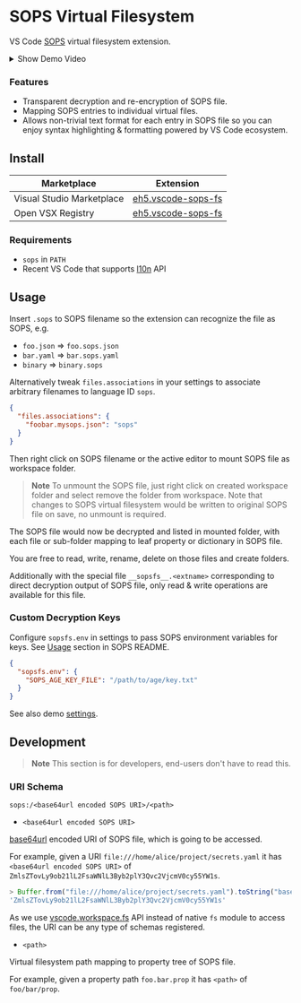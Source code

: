 # SOPS Virtual Filesystem

VS Code [SOPS](https://github.com/mozilla/sops) virtual filesystem extension.

<details>
  <summary>Show Demo Video</summary>

https://user-images.githubusercontent.com/24871166/224997543-886de0d0-f8ff-4d36-a71c-df399d447094.mp4

</details>

### Features
- Transparent decryption and re-encryption of SOPS file.
- Mapping SOPS entries to individual virtual files.
- Allows non-trivial text format for each entry in SOPS file so you can enjoy syntax highlighting & formatting powered by VS Code ecosystem.

## Install

| Marketplace               | Extension                                                               |
| ------------------------- | ----------------------------------------------------------------------- |
| Visual Studio Marketplace | [eh5.vscode-sops-fs](https://open-vsx.org/extension/eh5/vscode-sops-fs) |
| Open VSX Registry         | [eh5.vscode-sops-fs](https://open-vsx.org/extension/eh5/vscode-sops-fs) |

### Requirements

- `sops` in `PATH`
- Recent VS Code that supports [l10n](https://code.visualstudio.com/api/references/vscode-api#l10n) API

## Usage

Insert `.sops` to SOPS filename so the extension can recognize the file as SOPS, e.g.

- `foo.json` => `foo.sops.json`
- `bar.yaml` => `bar.sops.yaml`
- `binary` => `binary.sops`

Alternatively tweak `files.associations` in your settings to associate arbitrary filenames to language ID `sops`.

```json
{
  "files.associations": {
    "foobar.mysops.json": "sops"
  }
}
```

Then right click on SOPS filename or the active editor to mount SOPS file as workspace folder.

> **Note**
> To unmount the SOPS file, just right click on created workspace folder and select remove the folder from workspace.
> Note that changes to SOPS virtual filesystem would be written to original SOPS file on save, no unmount is required.

The SOPS file would now be decrypted and listed in mounted folder, with each file or sub-folder mapping to leaf property or dictionary in SOPS file.

You are free to read, write, rename, delete on those files and create folders.

Additionally with the special file `__sopsfs__.<extname>` corresponding to direct decryption output of SOPS file, only read & write operations are available for this file.

### Custom Decryption Keys

Configure `sopsfs.env` in settings to pass SOPS environment variables for keys. See [Usage](https://github.com/mozilla/sops#id6) section in SOPS README.

```json
{
  "sopsfs.env": {
    "SOPS_AGE_KEY_FILE": "/path/to/age/key.txt"
  }
}
```

See also demo [settings](demo/.vscode/settings.json).

## Development

> **Note**
> This section is for developers, end-users don't have to read this.

### URI Schema

`sops:/<base64url encoded SOPS URI>/<path>`

- `<base64url encoded SOPS URI>`

[base64url](https://nodejs.org/api/buffer.html#buffers-and-character-encodings) encoded URI of SOPS file, which is going to be accessed.

For example, given a URI `file:///home/alice/project/secrets.yaml` it has `<base64url encoded SOPS URI>` of `ZmlsZTovLy9ob21lL2FsaWNlL3Byb2plY3Qvc2VjcmV0cy55YW1s`.

```javascript
> Buffer.from("file:///home/alice/project/secrets.yaml").toString("base64url")
'ZmlsZTovLy9ob21lL2FsaWNlL3Byb2plY3Qvc2VjcmV0cy55YW1s'
```

As we use [vscode.workspace.fs](https://code.visualstudio.com/api/references/vscode-api#FileSystem) API instead of native `fs` module to access files, the URI can be any type of schemas registered.

- `<path>`

Virtual filesystem path mapping to property tree of SOPS file.

For example, given a property path `foo.bar.prop` it has `<path>` of `foo/bar/prop`.
